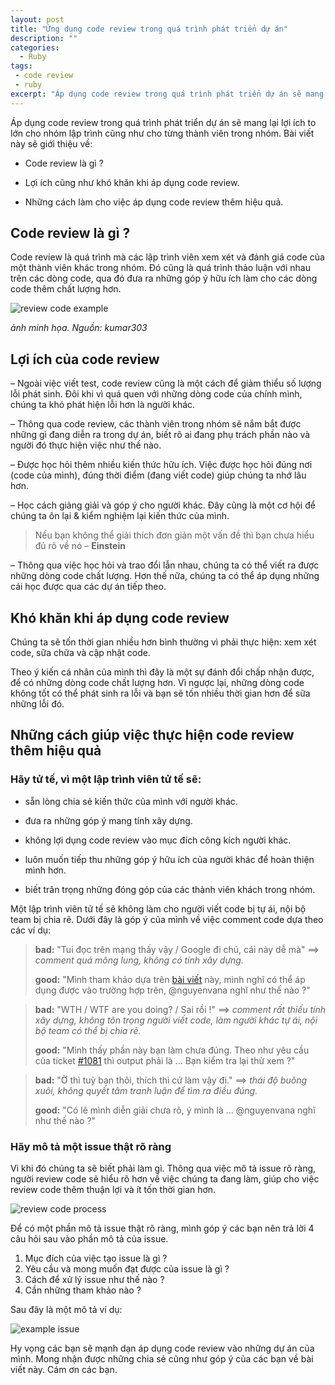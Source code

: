 ```yaml
---
layout: post
title: "Ứng dụng code review trong quá trình phát triển dự án"
description: ""
categories:
  - Ruby
tags:
 - code review
 - ruby
excerpt: "Áp dụng code review trong quá trình phát triển dự án sẽ mang lại lợi ích to lớn cho nhóm lập trình cũng như cho từng thành viên trong nhóm."
---
```


Áp dụng code review trong quá trình phát triển dự án sẽ mang lại lợi ích to lớn cho nhóm lập trình cũng như cho từng thành viên trong nhóm. Bài viết này sẽ giới thiệu về:

* Code review là gì ?

* Lợi ích cũng như khó khăn khi áp dụng code review.

* Những cách làm cho việc áp dụng code review thêm hiệu quả.

## Code review là gì ?
Code review là quá trình mà các lập trình viên xem xét và đánh giá code của một thành viên khác trong nhóm. Đó cũng là quá trình thảo luận với nhau trên các dòng code, qua đó đưa ra những góp ý hữu ích làm cho các dòng code thêm chất lượng hơn.

![review code example](https://s3-ap-southeast-1.amazonaws.com/kipalog.com/github-code-review-example2.png_lvleo69hvs)

*ảnh minh họa. Nguồn: kumar303*


## Lợi ích của code review
–  Ngoài việc viết test, code review cũng là một cách để giảm thiểu số lượng lỗi phát sinh. Đôi khi vì quá quen với những dòng code của chính mình, chúng ta khó phát hiện lỗi hơn là người khác.

–  Thông qua code review, các thành viên trong nhóm sẽ nắm bắt được những gì đang diễn ra trong dự án, biết rõ ai đang phụ trách phần nào và người đó thực hiện việc như thế nào.

–  Được học hỏi thêm nhiều kiến thức hữu ích. Việc được học hỏi đúng nơi (code của mình), đúng thời điểm (đang viết code) giúp chúng ta nhớ lâu hơn.

–  Học cách giảng giải và góp ý cho người khác. Đây cũng là một cơ hội để chúng ta ôn lại & kiểm nghiệm lại kiến thức của mình.

> Nếu bạn không thể giải thích đơn giản một vấn đề thì bạn chưa hiểu đủ rõ về nó – **Einstein**

–  Thông qua việc học hỏi và trao đổi lẫn nhau, chúng ta có thể viết ra được những dòng code chất lượng. Hơn thế nữa, chúng ta có thể áp dụng những cái học được qua các dự án tiếp theo.

## Khó khăn khi áp dụng code review
Chúng ta sẽ tốn thời gian nhiều hơn bình thường vì phải thực hiện: xem xét code, sữa chữa và cập nhật code.

Theo ý kiến cá nhân của mình thì đây là một sự đánh đổi chấp nhận được, để có những dòng code chất lượng hơn. Vì ngược lại, những dòng code không tốt có thể phát sinh ra lỗi và bạn sẽ tốn nhiều thời gian hơn để sữa những lỗi đó.

## Những cách giúp việc thực hiện code review thêm hiệu quả

### Hãy tử tế, vì một lập trình viên tử tế sẽ:

  * sẵn lòng chia sẻ kiến thức của mình với người khác.

  * đưa ra những góp ý mang tính xây dựng.

  * không lợi dụng code review vào mục đích công kích người khác.

  * luôn muốn tiếp thu những góp ý hữu ích của người khác để hoàn thiện mình hơn.

  * biết trân trọng những đóng góp của các thành viên khách trong nhóm.

Một lập trình viên tử tế sẽ không làm cho người viết code bị tự ái, nội bộ team bị chia rẽ. Dưới đây là góp ý của mình về việc comment code dựa theo các ví dụ:

>**bad:**
"Tui đọc trên mạng thấy vậy / Google đi chú, cái này dễ mà" ==> *comment quá mông lung, không có tính xây dựng.*
>
>**good:**
 "Mình tham khảo dựa trên [bài viết](http:://google.com) này, mình nghĩ có thể áp dụng được vào trường hợp trên, @nguyenvana  nghĩ như thế nào ?"

>**bad:**
"WTH / WTF are you doing? / Sai rồi !"  ==> *comment rất thiếu tính xây dựng, không tôn trọng người viết code, làm người khác tự ái, nội bộ team có thể bị chia rẽ.*
>
>**good:**
 "Mình thấy phần này bạn làm chưa đúng. Theo như yêu cầu của ticket [#1081](http:example.com) thì output phải là ... Bạn kiểm tra lại thử xem ?"

> **bad:**
"Ờ thì tuỳ bạn thôi, thích thì cứ làm vậy đi." ==> *thái độ buông xuôi, không quyết tâm tranh luận để tìm ra điều đúng.*
>
>**good:**
"Có lẽ mình diễn giải chưa rõ, ý mình là ... @nguyenvana nghĩ như thế nào ?"


### Hãy mô tả một issue thật rõ ràng

Vì khi đó chúng ta sẽ biết phải làm gì. Thông qua việc mô tả issue rõ ràng, người review code sẽ hiểu rõ hơn về việc chúng ta đang làm, giúp cho việc review code thêm thuận lợi và ít tốn thời gian hơn.

![review code process](https://s3-ap-southeast-1.amazonaws.com/kipalog.com/create-issue.png_faxexbrgem)

Để có một phần mô tả issue thật rõ ràng, mình góp ý các bạn nên trả lời 4 câu hỏi sau vào phần mô tả của issue.

1. Mục đích của việc tạo issue là gì ?
2. Yêu cầu và mong muốn đạt được của issue là gì ?
3. Cách để xử lý issue như thế nào ?
4. Cần những tham khảo nào ?


Sau đây là một mô tả ví dụ:

![example issue](https://s3-ap-southeast-1.amazonaws.com/kipalog.com/example-issue.png_iwhbo3ibck)

Hy vọng các bạn sẽ mạnh dạn áp dụng code review vào những dự án của mình. Mong nhận được những chia sẻ cũng như góp ý của các bạn về bài viết này.
Cám ơn các bạn.
